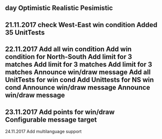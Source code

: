 day               Optimistic      		        	 Realistic                            Pesimistic
---------------------------------------------------------------------------------------------------------------------------
21.11.2017		         			 check West-East win condition
							Added 35 UnitTests
--------------------------------------------------------------------------------------------------------------------
22.11.2017	Add all win condition			Add win condition for North-South	Add limit for 3 matches
		Add limit for 3 matches			Add limit for 3 matches			Announce win/draw message
		Add all UnitTests for win cond		Add Unittests for NS win cond
		Announce win/draw message		Announce win/draw message	
---------------------------------------------------------------------------------------------------------------------
23.11.2017	Add points for win/draw		
		Configurable message target
--------------------------------------------------------------------------------------------------------------------------
24.11.2017	Add multilanguage support
		
